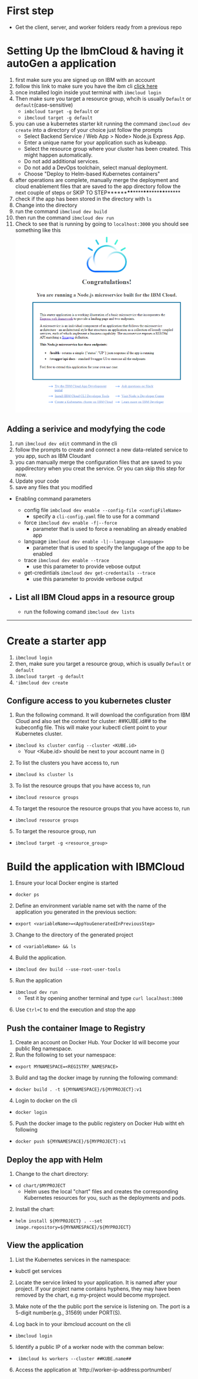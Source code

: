 # First step

- Get the client, server, and worker folders ready from a previous repo

# Setting Up the IbmCloud & having it autoGen a application

1. first make sure you are signed up on IBM with an account
2. follow this link to make sure you have the ibm cli [click here](https://cloud.ibm.com/docs/cli?topic=cli-getting-started#step1-install-idt)
3. once installed login inside yout terminal with `ibmcloud login`
4. Then make sure you target a resource group, whcih is usually `Default` or `default`(case-sensitive)
   - `imbcloud target -g Default`
     or
   - `ibmcloud target -g default`
5. you can use a kubernetes starter kit running the command `ibmcloud dev create` into a directory of your choice just follow the prompts
   - Select Backend Service / Web App > Node> Node.js Express App.
   - Enter a unique name for your application such as <your-initials>kubeapp.
   - Select the resource group where your cluster has been created. This might happen automatically.
   - Do not add additional services.
   - Do not add a DevOps toolchain, select manual deployment.
   - Choose "Deploy to Helm-based Kubernetes containers"
6. after operations are complete, manually merge the deployment and cloud enablement files that are saved to the app directory
   follow the next couple of steps or SKIP TO STEP**\*\*\*\***\*\***\*\*\*\***\*\***\*\*\*\***\*\***\*\*\*\***
7. check if the app has been stored in the directory with `ls`
8. Change into the directory
9. run the command `ibmcloud dev build`
10. then run the command `ibmcloud dev run`
11. Check to see that is running by going to `localhost:3000` you should see something like this
    ![deployed](./images/IBM_Cloud_deployed.PNG)

## Adding a serivice and modyfying the code

1. run `ibmcloud dev edit` command in the cli
2. follow the prompts to create and connect a new data-related service to you app, such as IBM Cloudant
3. you can manually merge the configuration files that are saved to you appdirectory when you creat the service. Or you can skip this step for now.
4. Update your code
5. save any files that you modified

- Enabling command parameters

  - config file `imbcloud dev enable --config-file <configFileName>`
    - specify a `cli-config.yaml` file to use for a command
  - force `ibmcloud dev enable -f|--force`
    - parameter that is used to force a reenabling an already enabled app
  - language `ibmcloud dev enable -l|--language <language>`
    - parameter that is used to specify the langugage of the app to be enabled
  - trace `ibmcloud dev enable --trace`
    - use this parameter to provide vebose output
  - get-credintials `ibmcloud dev get-credentails --trace`
    - use this parameter to provide verbose output

- ## List all IBM Cloud apps in a resource group
  - run the following comand `ibmcloud dev lists`

---

# Create a starter app

1. `ibmcloud login`
2. then, make sure you target a resource group, which is usually `Default` or `default`
3. `ibmcloud target -g default`
4. `'ibmcloud dev create`

## Configure access to you kubernetes cluster

1. Run the following command. It will download the configuration from IBM Cloud and also set the context for cluster: ##KUBE.id## to the kubeconfig file. This will make your kubectl client point to your Kubernetes cluster.

- `ibmcloud ks cluster config --cluster <KUBE.id>`
  - Your <Kube.id> should be next to your account name in ()

2. To list the clusters you have access to, run

- `ibmcloud ks cluster ls`

3. To list the resource groups that you have access to, run

- `ibmcloud resource groups`

4. To target the resource the resource groups that you have access to, run

- `ibmcloud resource groups`

5. To target the resource group, run

- `ibmcloud target -g <resource_group>`

# Build the application with IBMCloud

1. Ensure your local Docker engine is started

- `docker ps`

2. Define an environment variable name set with the name of the application you generated in the previous section:

- `export <variableName>=<AppYouGeneratedInPreviousStep>`

3. Change to the directory of the generated project

- `cd <variableName> && ls`

4. Build the application.

- `ibmcloud dev build --use-root-user-tools`

5. Run the application

- `ibmcloud dev run`
  - Test it by opening another terminal and type `curl localhost:3000`

6. Use `Ctrl+C` to end the execution and stop the app

## Push the container Image to Registry

1. Create an account on Docker Hub. Your Docker Id will become your public Reg namespace.
2. Run the following to set your namespace:

- `export MYNAMESPACE=<REGISTRY_NAMESPACE>`

3. Build and tag the docker image by running the following command:

- `docker build . -t ${MYNAMESPACE}/${MYPROJECT}:v1`

4. Login to docker on the cli

- `docker login`

5. Push the docker image to the public registery on Docker Hub witht eh following

- `docker push ${MYNAMESPACE}/${MYPROJECT}:v1`

## Deploy the app with Helm

1. Change to the chart directory:

- `cd chart/$MYPROJECT`
  - Helm uses the local "chart" files and creates the corresponding Kubernetes resources for you, such as the deployments and pods.

2. Install the chart:

- `helm install ${MYPROJECT} . --set image.repository=${MYNAMESPACE}/${MYPROJECT}`

## View the application

1. List the Kubernetes services in the namespace:

- kubctl get services

2. Locate the service linked to your application. It is named after your project. If your project name contains hyphens, they may have been removed by the chart, e.g my-project would become myproject.

3. Make note of the the public port the service is listening on. The port is a 5-digit number(e.g., 31569) under PORT(S).

4. Log back in to your ibmcloud account on the cli

- `ibmcloud login`

5. Identify a public IP of a worker node with the comman below:

- ` ibmcloud ks workers --cluster ##KUBE.name##`

6. Access the application at `http://worker-ip-address:portnumber/
